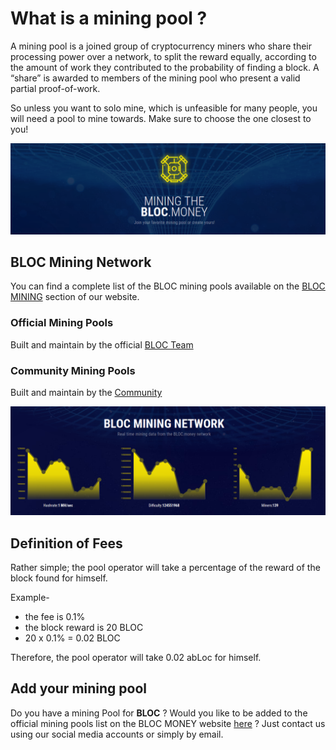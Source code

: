 # **What is a mining pool ?**

A mining pool is a joined group of cryptocurrency miners who share their processing power over a network, to split the reward equally, according to the amount of work they contributed to the probability of finding a block. A “share” is awarded to members of the mining pool who present a valid partial proof-of-work. 

So unless you want to solo mine, which is unfeasible for many people, you will need a pool to mine towards. Make sure to choose the one closest to you!

[![MINING BLOC](images/mining-pools/miningpool1.png)](https://bloc.money/mining)

## **BLOC Mining Network**

You can find a complete list of the BLOC mining pools available on the [BLOC MINING](https://bloc.money/mining) section of our website.

### Official Mining Pools

Built and maintain by the official [BLOC Team](https://bloc.money/mining)

### Community Mining Pools

Built and maintain by the [Community](https://bloc.money/mining)

[![MINING BLOC NETWORK](images/mining-pools/miningpool2.png)](https://bloc.money/mining)

## **Definition of Fees**

Rather simple; the pool operator will take a percentage of the reward of the block found for himself.

Example-

- the fee is 0.1%
- the block reward is 20 BLOC
- 20 x 0.1% = 0.02 BLOC

Therefore, the pool operator will take 0.02 abLoc for himself.

## **Add your mining pool**

Do you have a mining Pool for **BLOC** ?
Would you like to be added to the official mining pools list on the BLOC MONEY website [here](https://bloc.money/mining) ?
Just contact us using our social media accounts or simply by email.